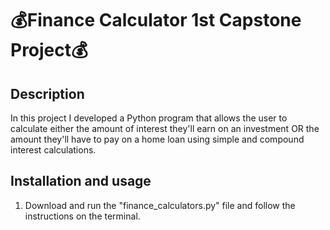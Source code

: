 # 💰Finance Calculator 1st Capstone Project💰

## Description
In this project I developed a Python program that allows the user to calculate either the amount of interest they'll earn on an investment OR the amount they'll have to pay on a home loan using simple and compound interest calculations. 

## Installation and usage
1. Download and run the "finance_calculators.py" file and follow the instructions on the terminal.
